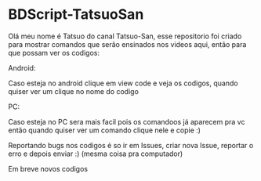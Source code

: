 # BDScript-TatsuoSan

Olá meu nome é Tatsuo do canal Tatsuo-San, esse repositorio foi criado para mostrar comandos que serão ensinados nos videos aqui, então para que possam ver os codigos:

Android:

Caso esteja no android clique em view code e veja os codigos, quando quiser ver um clique no nome do codigo

PC:

Caso esteja no PC sera mais facil pois os comandoos já aparecem pra vc então quando quiser ver um comando clique nele e copie :) 

Reportando bugs nos codigos é so ir em Issues, criar nova Issue, reportar o erro e depois enviar :) (mesma coisa pra computador)



Em breve novos codigos
